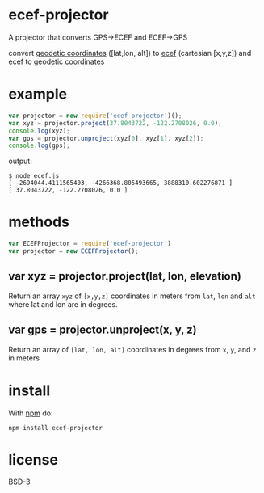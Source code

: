 # ecef-projector

A projector that converts GPS->ECEF and ECEF->GPS

convert [geodetic coordinates](https://en.wikipedia.org/wiki/World_Geodetic_System)
([lat,lon, alt])
to [ecef](http://en.wikipedia.org/wiki/ECEF) (cartesian [x,y,z]) and [ecef](http://en.wikipedia.org/wiki/ECEF) to 
[geodetic coordinates](https://en.wikipedia.org/wiki/World_Geodetic_System)

# example

``` js
var projector = new require('ecef-projector')();
var xyz = projector.project(37.8043722, -122.2708026, 0.0);
console.log(xyz);
var gps = projector.unproject(xyz[0], xyz[1], xyz[2]);
console.log(gps);
```

output:

```
$ node ecef.js
[ -2694044.4111565403, -4266368.805493665, 3888310.602276871 ]
[ 37.8043722, -122.2708026, 0.0 ]
```

# methods

``` js
var ECEFProjector = require('ecef-projector')
var projector = new ECEFProjector();
```

## var xyz = projector.project(lat, lon, elevation)

Return an array `xyz` of `[x,y,z]` coordinates in meters from `lat`, `lon` and `alt` where lat and lon are in degrees.

## var gps = projector.unproject(x, y, z)

Return an array of `[lat, lon, alt]` coordinates in degrees from `x`, `y`, and `z` in meters

# install

With [npm](https://npmjs.org) do:

```
npm install ecef-projector
```

# license

BSD-3


